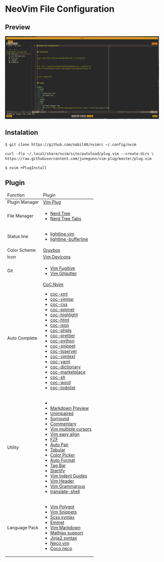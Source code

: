 # NeoVim File Configuration

## Preview

![Neovim Preview](https://raw.githubusercontent.com/mnabila/nvimrc/master/preview.png)

## Instalation

```
$ git clone https://github.com/nabil48/nvimrc ~/.config/nvim
```

```
curl -flo ~/.local/share/nvim/site/autoload/plug.vim --create-dirs \
https://raw.githubusercontent.com/junegunn/vim-plug/master/plug.vim
```

```
$ nvim +PlugInstall
```

## Plugin

<table>
  <thead>
    <tr>
      <td>Function</td>
      <td>Plugin</td>
    </tr>
  </thead>
  <tbody>
    <tr>
      <td>Plugin Manager</td>
      <td><a href="https://github.com/junegunn/vim-plug" target="_blank">Vim Plug</a></td>
    </tr>
    <tr>
      <td>File Manager</td>
      <td>
        <ul>
          <li><a href="https://github.com/scrooloose/nerdtree" target="_blank">Nerd Tree</a></li>
          <li><a href="https://github.com/jistr/vim-nerdtree-tabs" target="_blank">Nerd Tree Tabs</a></li>
        </ul>
    </tr>
    <tr>
      <td>Status line</td>
      <td>
        <ul>
          <li><a href="https://github.com/itchyny/lightline.vim/" target="_blank">lightline.vim</a></li>
          <li><a href="https://github.com/mengelbrecht/lightline-bufferline" target="_blank">lightline-bufferline</a></li>
        </ul>
      </td>
    </tr>
    <tr>
      <td>Color Scheme</td>
      <td><a href="https://github.com/morhetz/gruvbox" target="_blank">Gruvbox</a></td>
    </tr>
    <tr>
      <td>Icon</td>
      <td><a href="https://github.com/ryanoasis/vim-devicons" target="_blank">Vim Devicons</a></td>
    </tr>
    <tr>
      <td>Git</td>
      <td>
        <ul>
          <li><a href="https://github.com/tpope/vim-fugitive" target="_blank">Vim Fugitive</a></li>
          <li><a href="https://github.com/airblade/vim-gitgutter" target="_blank">Vim Gitgutter</a></li>
        </ul>
      </td>
    </tr>
    <tr>
      <td>Auto Complete</td>
      <td>
        <a href="https://github.com/neoclide/coc.nvim" target="_blank">CoC.Nvim</a>
        <ul>
          <li><a href="https://github.com/fannheyward/coc-xml" target="_blank">coc-xml</a></li>
          <li><a href="https://github.com/iamcco/coc-vimlsp" target="_blank">coc-vimlsp</a></li>
          <li><a href="https://github.com/neoclide/coc-css" target="_blank">coc-css</a></li>
          <li><a href="https://github.com/neoclide/coc-emmet" target="_blank">coc-emmet</a></li>
          <li><a href="https://github.com/neoclide/coc-highlight" target="_blank">coc-highlight</a></li>
          <li><a href="https://github.com/neoclide/coc-html" target="_blank">coc-html</a></li>
          <li><a href="https://github.com/neoclide/coc-json" target="_blank">coc-json</a></li>
          <li><a href="https://github.com/neoclide/coc-phpls" target="_blank">coc-phpls</a></li>
          <li><a href="https://github.com/neoclide/coc-prettier" target="_blank">coc-prettier</a></li>
          <li><a href="https://github.com/neoclide/coc-python" target="_blank">coc-python</a></li>
          <li><a href="https://github.com/neoclide/coc-snippet" target="_blank">coc-snippet</a></li>
          <li><a href="https://github.com/neoclide/coc-tsserver" target="_blank">coc-tsserver</a></li>
          <li><a href="https://github.com/neoclide/coc-vimtex"target="_blank">coc-vimtext</a></li>
          <li><a href="https://github.com/neoclide/coc-yaml" target="_blank">coc-yaml</a></li>
          <li><a href="https://www.npmjs.com/package/coc-dictionary" target="_blank">coc-dictionary</a></li>
          <li><a href="https://www.npmjs.com/package/coc-marketplace"target="_blank">coc-marketplace</a></li>
          <li><a href="https://www.npmjs.com/package/coc-sh"target="_blank">coc-sh</a></li>
          <li><a href="https://www.npmjs.com/package/coc-word" target="_blank">coc-word</a></li>
          <li><a href="https://www.npmjs.com/package/coc-todolist" target="_blank">coc-todolist</a></li>
        </ul>
      </td>
    </tr>
    <tr>
      <td>Utility</td>
      <td>
        <ul>
          <li><a href="https://github.com/" target="_blank"></a></li>
          <li><a href="https://github.com/iamcco/markdown-preview.nvim" target="_blank">Markdown Preview</a></li>
          <li><a href="https://github.com/tpope/vim-unimpaired" target="_blank">Unimpaired</a></li>
          <li><a href="https://github.com/tpope/vim-surround" target="_blank">Surround</a></li>
          <li><a href="https://github.com/tpope/vim-commentary" target="_blank">Commentary</a></li>
          <li><a href="https://github.com/terryma/vim-multiple-cursors" target="_blank">Vim multiple cursors</a></li>
          <li><a href="https://github.com/junegunn/vim-easy-align" target="_blank">Vim easy align</a></li>
          <li><a href="https://github.com/junegunn/fzf.vim" target="_blank">FZF</a></li>
          <li><a href="https://github.com/jiangmiao/auto-pairs" target="_blank">Auto Pair</a></li>
          <li><a href="https://github.com/godlygeek/tabular" target="_blank">Tabular</a></li>
          <li><a href="https://github.com/KabbAmine/vCoolor.vim" target="_blank">Color Picker</a></li>
          <li><a href="https://github.com/Chiel92/vim-autoformat" target="_blank">Auto Format</a></li>
          <li><a href="https://github.com/majutsushi/tagbar" target="_blank">Tag Bar</a></li>
          <li><a href="https://github.com/mhinz/vim-startify" target="_blank">Startify</a></li>
          <li><a href="https://github.com/nathanaelkane/vim-indent-guides" target="_blank">Vim Indent Guides</a></li>
          <li><a href="https://github.com/mnabila/vim-header" target="_blank">Vim Header</a></li>
          <li><a href="https://github.com/rhysd/vim-grammarous" target="_blank">Vim Grammarous</a></li>
          <li><a href="https://github.com/echuraev/translate-shell.vim" target="_blank">translate-shell</a></li>
        </ul>
      </td>
    </tr>
    <tr>
      <td>Language Pack</td>
      <td>
        <ul>
          <li><a href="https://github.com/sheerun/vim-polyglot" target="_blank">Vim Polygot</a></li>
          <li><a href="https://github.com/honza/vim-snippets" target="_blank">Vim Snippets</a></li>
          <li><a href="https://github.com/cakebaker/scss-syntax.vim" target="_blank">Scss syntax</a></li>
          <li><a href="https://github.com/mattn/emmet-vim" target="_blank">Emmet</a></li>
          <li><a href="https://github.com/plasticboy/vim-markdown" target="_blank">Vim Markdown</a></li>
          <li><a href="https://github.com/iamcco/mathjax-support-for-mkdp" target="_blank">Mathjax support</a></li>
          <li><a href="https://github.com/Glench/Vim-Jinja2-Syntax" target="_blank">Jinja2 syntax</a></li>
          <li><a href="https://github.com/Shougo/neco-vim" target="_blank">Neco vim</a></li>
          <li><a href="https://github.com/neoclide/coc-neco" target="_blank">Coco neco</a></li>
        </ul>
      </td>
    </tr>
  </tbody>
</table>
